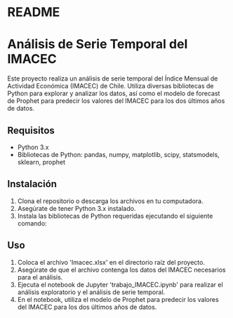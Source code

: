 # README

# Análisis de Serie Temporal del IMACEC

Este proyecto realiza un análisis de serie temporal del Índice Mensual de Actividad Económica (IMACEC) de Chile. Utiliza diversas bibliotecas de Python para explorar y analizar los datos, así como el modelo de forecast de Prophet para predecir los valores del IMACEC para los dos últimos años de datos.

## Requisitos

- Python 3.x
- Bibliotecas de Python: pandas, numpy, matplotlib, scipy, statsmodels, sklearn, prophet

## Instalación

1. Clona el repositorio o descarga los archivos en tu computadora.
2. Asegúrate de tener Python 3.x instalado.
3. Instala las bibliotecas de Python requeridas ejecutando el siguiente comando:

## Uso
1. Coloca el archivo 'Imacec.xlsx' en el directorio raíz del proyecto.
2. Asegúrate de que el archivo contenga los datos del IMACEC necesarios para el análisis.
3. Ejecuta el notebook de Jupyter 'trabajo_IMACEC.ipynb' para realizar el análisis exploratorio y el análisis de serie temporal.
4. En el notebook, utiliza el modelo de Prophet para predecir los valores del IMACEC para los dos últimos años de datos.